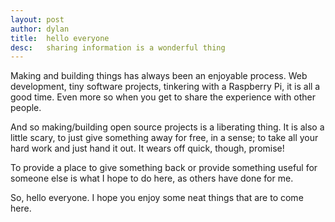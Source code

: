 ```yaml
---
layout: post
author: dylan
title:  hello everyone
desc:   sharing information is a wonderful thing
---
```

Making and building things has always been an enjoyable process. Web development, tiny software projects, tinkering with a Raspberry Pi, it is all a good time. Even more so when you get to share the experience with other people.

And so making/building open source projects is a liberating thing. It is also a little scary, to just give something away for free, in a sense; to take all your hard work and just hand it out. It wears off quick, though, promise!

To provide a place to give something back or provide something useful for someone else is what I hope to do here, as others have done for me.

So, hello everyone. I hope you enjoy some neat things that are to come here.
